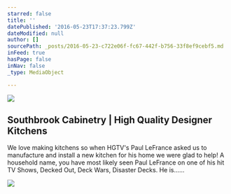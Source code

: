 ```yaml
---
starred: false
title: ''
datePublished: '2016-05-23T17:37:23.799Z'
dateModified: null
author: []
sourcePath: _posts/2016-05-23-c722e06f-fc67-442f-b756-33f8ef9cebf5.md
inFeed: true
hasPage: false
inNav: false
_type: MediaObject

---
```

![](https://the-grid-user-content.s3-us-west-2.amazonaws.com/cde553db-7055-4913-b9a2-e484edb7612f.jpg)

<article style=""><h1>Southbrook Cabinetry | High Quality Designer Kitchens</h1><p>We love making kitchens so when HGTV's Paul LeFrance asked us to manufacture and install a new kitchen for his home we were glad to help! A household name, you have most likely seen Paul LeFrance on one of his hit TV Shows, Decked Out, Deck Wars, Disaster Decks. He is......</p><img src="http://www.southbrookcabinetry.com/wp-content/uploads/2015/11/featured_image_paul_Lefrance1c.jpg" /></article>